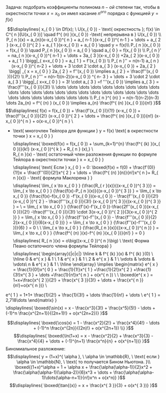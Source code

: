 Задача: подобрать коэффициенты полинома ${n-ой}$ степени так,
чтобы в окрестности точки ${x = x_{ 0 }}$ он имел касание ${n^{ ого }}$ порядка с функцией ${y = f(x)}$

$$\displaylines{
x_{ 0 } \in Df(x); \ U(x_{ 0 }) - \text{ окрестность }; f(x) \in  C^{ n }[U(x_{ 0 })] \quad f^{ (n) }(x_{ 0 }) -\text{ непрерывна в } U(x_{ 0 }) \\
P_{ n }(x) = a_{n}(x-x_{ 0 })^{ n } + a_{ n-1 }(x-x_{ 0 })^{ n-1 } + \dots + a_{ 2 } (x-x_{ 0 })^{ 2 } + a_{ 1 }(x-x_{ 0 }) + a_{ 0 } \quad y = f(x)\\
P_{ n }(x_{ 0 }) = f(x_{ 0 }) \quad P_{ n }(x_{ 0 }) = a_{ 0 } \quad a_{ 0 } = f(x_{ 0 }) \\
P_{ n }' = na_{ n }(x-x_{ 0 })^{ n-1 } + \dots + 3a_{ 3 }(x-x_{ 0 }) +2a_{ 2 }(x-x_{ 0 }) + a_{ 1 } \bigg|_{ x=x_{ 0 } } = a_{ 1 } = f'(x_{ 0 }) \\
P_{ n }'' = n(n-1) a_{ n } (x-x_{ 0 })^{ n-2 } + \dots + 3 \cdot  2 \cdot  a_{ 3 } (x-x_{ 0 }) + 2a_{ 2 } \bigg| _{ x = x_{ 0 } } 2a_{ 2 } = f''(x_{ 0 }) \implies  a_{ 2 } = \frac{f''(x_{ 0 })}{2!} \\
P_{ n }''' = n(n-1)(n-2)(x-x_{ 0 }) ^{  n- 3 } + \dots + 3 \cdot  2 \cdot  a_{ 3 } \bigg|_{ x=x_{ 0 } } = 3! \cdot  a_{ 3 }  =f '''(x_{ 0 }) \implies  a_{ 3 } = \frac{f'''(x_{ 0 })}{3!} \\
\dots \dots \dots \dots \dots \dots \dots \dots \dots \dots \dots \dots \dots \dots \dots \dots \dots \dots \dots \dots \dots \dots \dots \dots \dots \dots \dots \dots \dots \\
P_{ n }^{ (n) } = n(n-1)(n-2)(n-3) \dots 2a_{n} = f^{ (n) } (x_{ 0 }) \implies a_{n} \frac{f^{ (n) }(x_{ 0 })}{n!}
}$$
$$\displaylines{
f(x) = f(x_{ 0 }) + \frac{f'(x_{ 0 })}{1!} (x-x_{ 0 }) + \frac{f''(x_{ 0 })}{2!} (x-x_{ 0 })^{ 2 } + \dots + \frac{f^{ (n) }(x_{ 0 })}{n!} (x-x_{ 0 })^{ n } + o(x-x_{ 0 })^{ n } \\
- \text{ многочлен Тейлора для функции } y = f(x) \text{  в окрестности точки } x = x_{ 0 }
}$$
$$\displaylines{
\boxed{f(x) = f(x_{ 0 }) + \sum_{k=1}^{n} \frac{f^{ (k) }(x_{ 0 })}{k!} (x-x_{ 0 })^{ k } + R_{ n } (x),} \\ \
R_{ n }(x) - \text{ остаточный член разложения функции по формуле Тейлора в окрестности точки } x = x_{ 0 }
}$$$$\displaylines{
\text{ Если } x_{ 0 } = 0: \boxed{f(x) = f(0) + \frac{f'(0)}{1!}x + \frac{f''(0)}{2!}x^{ 2 } + \dots + \frac{f^{ (n) }(n)}{n!}x^{ n }+ R_{ n }(x)} - \text{ формула Маклорена }
}$$
$$\displaylines{
\lim_{ x \to x_{ 0 } } {\frac{R_{ r }(x)}{(x-x_{ 0 })^{ 3 }}} = \lim_{ x \to x_{ 0 } } {\frac{f(x)-P_{ n }(x)}{(x-x_{ 0 })^{ 3 }} } = \lim_{ x \to x_{ 0 }} {\frac{f(x)-f(x_{ 0 }) -f'(x_{ 0 })(x-x_{ 0 }) - \frac{f''(x_{ 0 })}{2!} (x-x_{ 0 })^{ 2 } - \frac{f'''(x_{ 0 })}{3!} (x-x_{ 0 })^{ 3 }}{(x-x_{ 0 })^{ 3 }} } = \\
= \lim_{ x \to x_{ 0 } } {\frac{f'(x)-f'(x_{ 0 })-\frac{2f''(x_{ 0 })(x-x_{ 0 })}{2!} -\frac{f'''(x_{ 0 })}{3!} \cdot 3(x-x_{ 0 })^{ 2 }}{3(x-x_{ 0 })^{ 2 }} } = \lim_{ x \to x_{ 0 } } {\frac{f''(x)-f''(x_{ 0 }) - \frac{f'''(x_{ 0 })}{2} 2(x-x_{ 0 })}{6(x-x_{ 0 })} } = \lim_{ x \to x_{ 0 } } {\frac{f''(x)-f'''(x_{ 0 })}{6} } = 0 \\
\\
\lim_{ x \to x_{ 0 } } {\frac{R_{ n }(x)}{(x-x_{ 0 })^{ n }} } = \lim_{ x \to x_{ 0 } } {\frac{f^{ (n) }(x)-f^{ (n) }(x_{ 0 })}{n!} } = 0
}$$
$$\displaylines{
R_{ n }(x) = o\big((x-x_{ 0 })^{ n }\big) \\
\text{ Форма Пеано остаточного члена формулы Тейлора}
}$$
$$ \displaylines{
\begin{array}{|c|c|} \hline
k  & f^{ (k) }(x) & f^{ (k) }(0) \\
\hline 
0  & e^{ x }  & 1 \\
1  & e^{ x } & 1  \\
2 & e^{ x }  & 1 \\
\vdots  & \vdots  &  \vdots\\
n & e^{ x } & 1  \\
\hline 
\end{array} \implies \begin{matrix}
e^{ x } = \frac{1}{0!}x^{ 0 } + \frac{1}{1!}x^{ 1 } +\frac{1}{2!}x^{ 2 } +\frac{1}{3!}x^{ 3 } + \dots +\frac{1}{n!}x^{ n } + o(x^{ n }) \\
 \\
\boxed{e^{ x } = 1+x+\frac{x^{ 2 }}{2!} + \frac{x^{ 3 }}{3!} + \dots + \frac{x^{ n }}{n!}+o(x^{ n })} \\

e^{ 1 } = 1+1+ \frac{1}{2!} + \frac{1}{3!} + \dots \frac{1}{n!} + \dots  \\
e^{ 1 } = 2,718\dots 
\end{matrix}
}$$
$$\displaylines{
\boxed{\sin(x) = x - \frac{x^3}{3!} + \frac{x^5}{5!} - \dots + (-1)^n \frac{x^{2n+1}}{(2n+1)!} + o(x^{2n+2})}
}$$

$$\displaylines{
\boxed{\cos(x) = 1 - \frac{x^2}{2!} + \frac{x^4}{4!} - \dots + (-1)^n \frac{x^{2n}}{(2n)!} + o(x^{2n+1}) \\}
}$$
$$\displaylines{
\boxed{\ln(1+x) = x - \frac{x^2}{2} + \frac{x^3}{3} - \frac{x^4}{4} + \dots + (-1)^{n+1} \frac{x^n}{n} + o(x^{n+1})}
}$$
Биномиальное разложение:
$$\displaylines{
y = (1+x)^{ \alpha }, \  \alpha \in  \mathbb{R}, \  \text{ если } \alpha \in \mathbb{N}, \ \text{ то получается Бином Ньютона. }\\
\boxed{(1+x)^\alpha = 1 + \alpha x + \frac{\alpha(\alpha-1)}{2}x^2 + \frac{\alpha(\alpha-1)(\alpha-2)}{6}x^3 + \dots + \frac{\alpha(\alpha-1)\dots(\alpha-n+1)}{n!}x^n + o(x^n)}
}$$
$$\displaylines{
\boxed{\tan{(x)} = x + \frac{x^{ 3 }}{3} + o(x^{ 3 })}
}$$